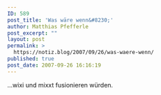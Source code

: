 ```yaml
---
ID: 589
post_title: 'Was wäre wenn&#8230;'
author: Matthias Pfefferle
post_excerpt: ""
layout: post
permalink: >
  https://notiz.blog/2007/09/26/was-waere-wenn/
published: true
post_date: 2007-09-26 16:16:19
---
```

<!-- wp:paragraph -->
<p>...wixi und mixxt fusionieren würden.</p>
<!-- /wp:paragraph -->